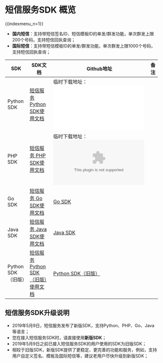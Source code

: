 # 短信服务SDK 概览

{{indexmenu_n>1}}

  - **国内短信**：支持带短信签名ID、短信模板ID的单发/群发功能，单次群发上限200个号码，支持短信回执查询；
  - **国际短信**：支持带短信模板ID的单发/群发功能，单次群发上限1000个号码，支持短信回执查询；

| SDK            | **SDK文档**                                                         | Github地址                                                                          | **备注** |
| -------------- | ----------------------------------------------------------------- | --------------------------------------------------------------------------------- | ------ |
| Python SDK     | [短信服务 Python SDK使用文档](/management_monitor/usms/sdk_docs/7003)     | 临时下载地址：![Python SDK（新版）](/management_monitor/usms/sdk_docs/ucloud-sdk-python.rar) |        |
| PHP SDK        | [短信服务 PHP SDK使用文档](/management_monitor/usms/sdk_docs/7005)        | 临时下载地址：![PHP SDK](/management_monitor/usms/sdk_docs/ucloud-sdk-php.zip)           |        |
| Go SDK         | [短信服务 Go SDK使用文档](/management_monitor/usms/sdk_docs/7007)         | [Go SDK](https://github.com/ucloud/ucloud-sdk-go)                                 |        |
| Java SDK       | [短信服务 Java SDK使用文档](/management_monitor/usms/sdk_docs/7009)       | [Java SDK](https://github.com/ucloud/ucloud-sdk-java)                             |        |
| Python SDK（旧版） | [短信服务 Python SDK（旧版）使用文档](/management_monitor/usms/sdk_docs/7097) | [Python SDK（旧版）](https://github.com/ucloud-web/python-sdk-v2)                     |        |

## 短信服务SDK升级说明

  - 2019年5月9日，短信服务发布了新版SDK，支持Python、PHP、Go、Java等语言；
  - 您在接入短信服务SDK时，请直接使用**新版SDK**；
  - 2019年5月9日之前已接入短信服务SDK的用户使用的SDK为旧版SDK；
  - 相较于旧版SDK，新版SDK提供了更稳定、更完善的功能和服务，例如，支持用户自定义签名、模板及国际短信等，建议老用户尽快升级到新版SDK；
